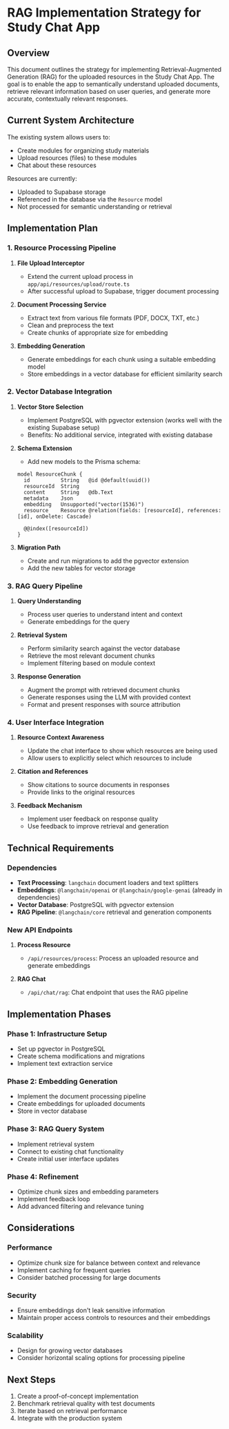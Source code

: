 # RAG Implementation Strategy for Study Chat App

## Overview

This document outlines the strategy for implementing Retrieval-Augmented Generation (RAG) for the uploaded resources in the Study Chat App. The goal is to enable the app to semantically understand uploaded documents, retrieve relevant information based on user queries, and generate more accurate, contextually relevant responses.

## Current System Architecture

The existing system allows users to:

- Create modules for organizing study materials
- Upload resources (files) to these modules
- Chat about these resources

Resources are currently:

- Uploaded to Supabase storage
- Referenced in the database via the `Resource` model
- Not processed for semantic understanding or retrieval

## Implementation Plan

### 1. Resource Processing Pipeline

1. **File Upload Interceptor**

   - Extend the current upload process in `app/api/resources/upload/route.ts`
   - After successful upload to Supabase, trigger document processing

2. **Document Processing Service**

   - Extract text from various file formats (PDF, DOCX, TXT, etc.)
   - Clean and preprocess the text
   - Create chunks of appropriate size for embedding

3. **Embedding Generation**
   - Generate embeddings for each chunk using a suitable embedding model
   - Store embeddings in a vector database for efficient similarity search

### 2. Vector Database Integration

1. **Vector Store Selection**

   - Implement PostgreSQL with pgvector extension (works well with the existing Supabase setup)
   - Benefits: No additional service, integrated with existing database

2. **Schema Extension**

   - Add new models to the Prisma schema:

   ```prisma
   model ResourceChunk {
     id          String   @id @default(uuid())
     resourceId  String
     content     String   @db.Text
     metadata    Json
     embedding   Unsupported("vector(1536)")
     resource    Resource @relation(fields: [resourceId], references: [id], onDelete: Cascade)

     @@index([resourceId])
   }
   ```

3. **Migration Path**
   - Create and run migrations to add the pgvector extension
   - Add the new tables for vector storage

### 3. RAG Query Pipeline

1. **Query Understanding**

   - Process user queries to understand intent and context
   - Generate embeddings for the query

2. **Retrieval System**

   - Perform similarity search against the vector database
   - Retrieve the most relevant document chunks
   - Implement filtering based on module context

3. **Response Generation**
   - Augment the prompt with retrieved document chunks
   - Generate responses using the LLM with provided context
   - Format and present responses with source attribution

### 4. User Interface Integration

1. **Resource Context Awareness**

   - Update the chat interface to show which resources are being used
   - Allow users to explicitly select which resources to include

2. **Citation and References**

   - Show citations to source documents in responses
   - Provide links to the original resources

3. **Feedback Mechanism**
   - Implement user feedback on response quality
   - Use feedback to improve retrieval and generation

## Technical Requirements

### Dependencies

- **Text Processing**: `langchain` document loaders and text splitters
- **Embeddings**: `@langchain/openai` or `@langchain/google-genai` (already in dependencies)
- **Vector Database**: PostgreSQL with pgvector extension
- **RAG Pipeline**: `@langchain/core` retrieval and generation components

### New API Endpoints

1. **Process Resource**

   - `/api/resources/process`: Process an uploaded resource and generate embeddings

2. **RAG Chat**
   - `/api/chat/rag`: Chat endpoint that uses the RAG pipeline

## Implementation Phases

### Phase 1: Infrastructure Setup

- Set up pgvector in PostgreSQL
- Create schema modifications and migrations
- Implement text extraction service

### Phase 2: Embedding Generation

- Implement the document processing pipeline
- Create embeddings for uploaded documents
- Store in vector database

### Phase 3: RAG Query System

- Implement retrieval system
- Connect to existing chat functionality
- Create initial user interface updates

### Phase 4: Refinement

- Optimize chunk sizes and embedding parameters
- Implement feedback loop
- Add advanced filtering and relevance tuning

## Considerations

### Performance

- Optimize chunk size for balance between context and relevance
- Implement caching for frequent queries
- Consider batched processing for large documents

### Security

- Ensure embeddings don't leak sensitive information
- Maintain proper access controls to resources and their embeddings

### Scalability

- Design for growing vector databases
- Consider horizontal scaling options for processing pipeline

## Next Steps

1. Create a proof-of-concept implementation
2. Benchmark retrieval quality with test documents
3. Iterate based on retrieval performance
4. Integrate with the production system
